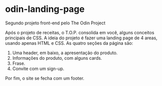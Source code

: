 # odin-landing-page

Segundo projeto front-end pelo The Odin Project

Após o projeto de receitas, o T.O.P. consolida em você, alguns conceitos
principais de CSS. A ideia do projeto é fazer uma landing page de 4 areas, usando apenas HTML e CSS. As quatro seções da página são:

1. Uma header, em baixo, a apresentação do produto.
2. Informações do produto, com alguns cards.
3. Frase.
4. Convite com um sign-up.

Por fim, o site se fecha com um footer.
